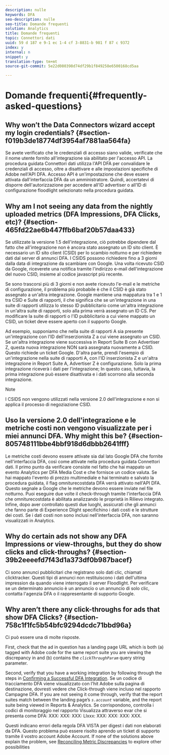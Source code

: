 ```yaml
---
description: nulle
keywords: DFA
seo-description: nulle
seo-title: Domande frequenti
solution: Analytics
title: Domande frequenti
topic: Connettori dati
uuid: 59 d 187 e 9-1 ec 1-4 cf 3-8831-b 981 f 87 c 9372
index: y
internal: n
snippet: y
translation-type: tm+mt
source-git-commit: 5e22d080398d74df29b1f849258e6500168cd5aa

---
```



# Domande frequenti{#frequently-asked-questions}

## Why won’t the Data Connectors wizard accept my login credentials? {#section-f019b3de18774df3954af7881aa564fa}

Se avete verificato che le credenziali di accesso siano valide, verificate che il nome utente fornito all'integrazione sia abilitato per l'accesso API. La procedura guidata Connettori dati utilizza l'API DFA per convalidare le credenziali di accesso, oltre a disattivare e alle impostazioni specifiche di Adobe nell'API DFA. Accesso API è un'impostazione che deve essere attivata dall'interfaccia DFA da un amministratore. Quindi, accertatevi di disporre dell'autorizzazione per accedere all'ID advertiser o all'ID di configurazione floodlight selezionato nella procedura guidata.

## Why am I not seeing any data from the nightly uploaded metrics (DFA Impressions, DFA Clicks, etc)? {#section-465fd22ae6b447ffb6baf20b57daa433}

Se utilizzate la versione 1.5 dell'integrazione, ciò potrebbe dipendere dal fatto che all'integrazione non è ancora stato assegnato un ID sito client. È necessario un ID sito client (CSID) per lo scambio notturno e per richiedere dati dal server di annunci DFA. I CSIDS possono richiedere fino a 3 giorni dalla data di integrazione da scambiare con Google. Una volta ricevuto CSID da Google, riceverete una notifica tramite l'indirizzo e-mail dell'integrazione del nuovo CSID, insieme al codice javascript più recente.

Se sono trascorsi più di 3 giorni e non avete ricevuto l'e-mail e le metriche di configurazione, il problema più probabile è che il CSID è già stato assegnato a un'altra integrazione. Google mantiene una mappatura tra 1 e 1 tra CSID e Suite di rapporti, il che significa che se un'integrazione in una suite di rapporti utilizza lo stesso ID pubblicitario come un'altra integrazione in un'altra suite di rapporti, solo alla prima verrà assegnato un ID CS. Per modificare la suite di rapporti o l'ID pubblicitario a cui viene mappato un CSID, un ticket deve essere aperto con il supporto Google.

Ad esempio, supponiamo che nella suite di rapporti A sia presente un'integrazione con l'ID dell'inserzionista Z a cui viene assegnato un CSID. Se un'altra integrazione viene successiva in Report Suite B con Advertiser Z, questa nuova integrazione NON sarà assegnata nuovamente a CSID. Questo richiede un ticket Google. D'altra parte, prendi l'esempio di un'integrazione nella suite di rapporti A, con l'ID inserzionista Z e un'altra integrazione in Report Suite A, Advertiser Z è configurazione. Solo la prima integrazione riceverà i dati per l'integrazione; In questo caso, tuttavia, la prima integrazione può essere disattivata e i dati scorrono alla seconda integrazione.

>[!NOTE]
>
>I CSIDS non vengono utilizzati nella versione 2.0 dell'integrazione e non si applica il processo di negoziazione CSID.

## Uso la versione 2.0 dell'integrazione e le metriche costi non vengono visualizzate per i miei annunci DFA. Why might this be? {#section-805748111bbe4bbf918d6dbbb2641fff}

Le metriche costi devono essere attivate sia dal lato Google DFA che fornite nell'interfaccia DFA, così come attivate nella procedura guidata Connettori dati. Il primo punto da verificare consiste nel fatto che hai mappato un evento Analytics per DFA Media Cost e che fornisce un codice valuta. Se hai mappato l'evento di prezzo multimediale e hai terminato e salvato la procedura guidata, il flag omniturecostdata DFA verrà attivato nell'API DFA. Questo segnale a Google che le metriche devono essere inviate nel file notturno. Puoi eseguire due volte il check-through tramite l'interfaccia DFA che omniturecostdata è abilitata analizzando le proprietà in Rilievo integrato. Infine, dopo aver controllato questi due luoghi, assicurati che gli annunci che fanno parte di Experience Dlight specifichino i dati costi e le strutture dei costi. Se i dati costi non sono inclusi nell'interfaccia DFA, non saranno visualizzati in Analytics.

## Why do certain ads not show any DFA Impressions or view-throughs, but they do show clicks and click-throughs? {#section-39b2eeeefd7f43d1a373df0b987bacef}

Ci sono annunci pubblicitari che registrano solo dati clic, chiamati clicktracker. Questi tipi di annunci non restituiscono i dati dell'ultima impression da quando viene interrogato il server Floodlight. Per verificare se un determinato annuncio è un annuncio o un annuncio di solo clic, contatta l'agenzia DFA o il rappresentante di supporto Google.

## Why aren’t there any click-throughs for ads that show DFA Clicks? {#section-758c1f1fc5b54bfc9294dcdc71bbd96a}

Ci può essere una di molte risposte.

First, check that the ad in question has a landing page URL which is both (a) tagged with Adobe code for the same report suite you are viewing the discrepancy in and (b) contains the *`clickThroughParam`* query string parameter.

Second, verify that you have a working integration by following through the steps in [Confirming a Successful DFA Integration](../dfa-data-connector-analytics/dfa-integration/dfa-confirm-integration.md#concept-c1c869d2a6fa46b09fe41fc286e407c6). Se un codice di tracciamento DFA viene visualizzato con l'hit Adobe sulla pagina di destinazione, dovresti vedere che Click-through viene incluso nel rapporto Campagne DFA. If you are not seeing it come through, verify that the report suites match between the landing page’s *`s.account`* variable, and the report suite being viewed in Reports &amp; Analytics. Se corrispondono, controlla i codici di monitoraggio nel rapporto Visualizza attraverso evar che si presenta come DFA: XXX: XXX: XXX: Llxxx: XXX: XXX: XXX: XXX.

Questi indicano errori della regola DFA VISTA per digest i dati non elaborati da DFA. Questo problema può essere risolto aprendo un ticket di supporto tramite il vostro account Adobe Account.
If none of the solutions above explain the problem, see [Reconciling Metric Discrepancies](../dfa-data-connector-analytics/dfa-reconciling-metric-discrepancies/dfa-reconciling-metric-discrepancies.md#concept-8c31ebe761ca4b3fab1e3a18ef5d098f) to explore other possibilities
